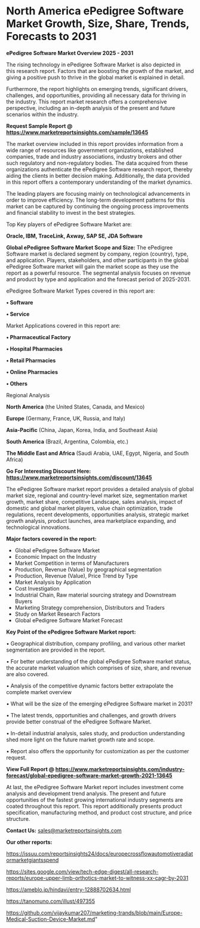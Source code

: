  # North America ePedigree Software Market Growth, Size, Share, Trends, Forecasts to 2031

<Strong> ePedigree Software Market Overview 2025 - 2031</strong>

The rising technology in ePedigree Software Market is also depicted in this research report. Factors that are boosting the growth of the market, and giving a positive push to thrive in the global market is explained in detail.

Furthermore, the report highlights on emerging trends, significant drivers, challenges, and opportunities, providing all necessary data for thriving in the industry. This report market research offers a comprehensive perspective, including an in-depth analysis of the present and future scenarios within the industry.

<strong>Request Sample Report @ <a href=https://www.marketreportsinsights.com/sample/13645>https://www.marketreportsinsights.com/sample/13645</a></strong>

The market overview included in this report provides information from a wide range of resources like government organizations, established companies, trade and industry associations, industry brokers and other such regulatory and non-regulatory bodies. The data acquired from these organizations authenticate the ePedigree Software research report, thereby aiding the clients in better decision making. Additionally, the data provided in this report offers a contemporary understanding of the market dynamics.

The leading players are focusing mainly on technological advancements in order to improve efficiency. The long-term development patterns for this market can be captured by continuing the ongoing process improvements and financial stability to invest in the best strategies.

Top Key players of ePedigree Software Market are:

<strong>Oracle, IBM, TraceLink, Axway, SAP SE, JDA Software</strong>

<strong><b>Global ePedigree Software Market Scope and Size:</b></strong>
The ePedigree Software market is declared segment by company, region (country), type, and application. Players, stakeholders, and other participants in the global ePedigree Software market will gain the market scope as they use the report as a powerful resource. The segmental analysis focuses on revenue and product by type and application and the forecast period of 2025-2031.

ePedigree Software Market Types covered in this report are:

<strong>• Software

• Service</strong>

Market Applications covered in this report are:

<strong>• Pharmaceutical Factory

• Hospital Pharmacies

• Retail Pharmacies

• Online Pharmacies

• Others</strong> 

Regional Analysis

<strong>North America</strong> (the United States, Canada, and Mexico)

<strong>Europe</strong> (Germany, France, UK, Russia, and Italy)

<strong>Asia-Pacific</strong> (China, Japan, Korea, India, and Southeast Asia)

<strong>South America</strong> (Brazil, Argentina, Colombia, etc.)

<strong>The Middle East and Africa</strong> (Saudi Arabia, UAE, Egypt, Nigeria, and South Africa)

<strong>Go For Interesting Discount Here: <a href=https://www.marketreportsinsights.com/discount/13645>https://www.marketreportsinsights.com/discount/13645</a></strong>

The ePedigree Software market report provides a detailed analysis of global market size, regional and country-level market size, segmentation market growth, market share, competitive Landscape, sales analysis, impact of domestic and global market players, value chain optimization, trade regulations, recent developments, opportunities analysis, strategic market growth analysis, product launches, area marketplace expanding, and technological innovations.

<strong><b>Major factors covered in the report:</b></strong>
<ul>
  <li>Global ePedigree Software Market </li>
  <li>Economic Impact on the Industry</li>
  <li>Market Competition in terms of Manufacturers</li>
  <li>Production, Revenue (Value) by geographical segmentation</li>
  <li>Production, Revenue (Value), Price Trend by Type</li>
  <li>Market Analysis by Application</li>
  <li>Cost Investigation</li>
  <li>Industrial Chain, Raw material sourcing strategy and Downstream Buyers</li>
  <li>Marketing Strategy comprehension, Distributors and Traders</li>
  <li>Study on Market Research Factors</li>
  <li>Global ePedigree Software Market Forecast</li>
</ul>

<strong><b>Key Point of the ePedigree Software Market report:</b></strong>

• Geographical distribution, company profiling, and various other market segmentation are provided in the report.

• For better understanding of the global ePedigree Software market status, the accurate market valuation which comprises of size, share, and revenue are also covered.

• Analysis of the competitive dynamic factors better extrapolate the complete market overview

• What will be the size of the emerging ePedigree Software market in 2031?

• The latest trends, opportunities and challenges, and growth drivers provide better construal of the ePedigree Software Market.

• In-detail industrial analysis, sales study, and production understanding shed more light on the future market growth rate and scope.

• Report also offers the opportunity for customization as per the customer request.

<strong><b>View Full Report @ <a href=https://www.marketreportsinsights.com/industry-forecast/global-epedigree-software-market-growth-2021-13645>https://www.marketreportsinsights.com/industry-forecast/global-epedigree-software-market-growth-2021-13645</a></b></strong>


At last, the ePedigree Software Market report includes investment come analysis and development trend analysis. The present and future opportunities of the fastest growing international industry segments are coated throughout this report. This report additionally presents product specification, manufacturing method, and product cost structure, and price structure.

<strong>Contact Us:</strong>
sales@marketreportsinsights.com

<strong>Our other reports:</strong>

<a href=https://issuu.com/reportsinsights24/docs/europecrossflowautomotiveradiatormarketgiantsspend>https://issuu.com/reportsinsights24/docs/europecrossflowautomotiveradiatormarketgiantsspend</a>

<a href=https://sites.google.com/view/tech-edge-digest/all-research-reports/europe-upper-limb-orthotics-market-to-witness-xx-cagr-by-2031>https://sites.google.com/view/tech-edge-digest/all-research-reports/europe-upper-limb-orthotics-market-to-witness-xx-cagr-by-2031</a>

<a href=https://ameblo.jp/hindavi/entry-12888702634.html>https://ameblo.jp/hindavi/entry-12888702634.html</a>

<a href=https://tanomuno.com/illust/497355>https://tanomuno.com/illust/497355</a>

<a href=https://github.com/vijaykumar207/marketing-trands/blob/main/Europe-Medical-Suction-Device-Market.md>https://github.com/vijaykumar207/marketing-trands/blob/main/Europe-Medical-Suction-Device-Market.md</a>"
